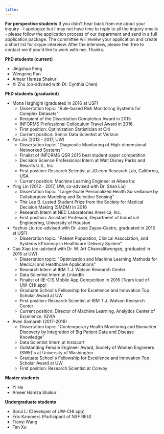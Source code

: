 ```yaml
---
title: 
---
```


**For perspective students**
If you didn't hear back from me about your inquiry - I apologize but I may not have time to reply to all the inquiry emails - please follow the application process of our department and send in a full application package. The committee will review your application and create a short list for skype interview. After the interview, please feel free to contact me if you'd like to work with me. Thanks.


**PhD students (current)**

- Jingshuo Feng 
- Wengeng Pan
- Ameer Hamza Shakur
- Xi Zhu (co-advised with Dr. Cynthia Chen)

**PhD students (graduated)**

- Mona Haghighi (graduated in 2016 at USF)
	* Dissertation topic: "Rule-based Risk Monitoring Systems for Complex Datasets"
	* Recipient of the Dissertation Completion Award in 2015
	* INFORMS Professional Colloquium Travel Award in 2016
	* First position: Optimization Statistician at Citi
	* Current position: Senior Data Scientist at Verizon
- Yan Jin (2013 - 2017, UW)
	* Dissertation topic: "Diagnostic Monitoring of High-dimensional Networked Systems"
	* Finalist of INFORMS QSR 2015 best student paper competition
	* Decision Science Professional Intern at Walt Disney Parks and Resorts U.S., Inc
	* First position: Research Scientist at JD.com Research Lab, California, USA
	* Current position: Machine Learning Engineer at Aibee Inc
- Ying Lin (2012 - 2017, UW, co-advised with Dr. Shan Liu)
	* Dissertation topic: "Large-Scale Personalized Health Surveillance by Collaborative Modeling and Selective Sensing"
	* The Lee B. Lusted Student Prize from the Society for Medical Decision Making (SMDM) in 2016
	* Research Intern at NEC Laboratories America, Inc.
	* First position: Assistant Professor, Department of Industrial Engineering, University of Houston
- Yazhuo Liu (co-advised with Dr. Jose Zayas-Castro, graduated in 2015 at USF)
	* Dissertation topic: "Patient Population, Clinical Association, and Systems Efficiency in Healthcare Delivery System"
- Cao Xiao (co-advised with Dr. W. Art Chaovalitwongse, graduated in 2016 at UW)
	* Dissertation topic: "Optimization and Machine Learning Methods for Medical and Healthcare Applications"
	* Research Intern at IBM T.J. Watson Research Center
	* Data Scientist Intern at LinkedIn
	* Finalist of IIE-CIS Mobile App Competition in 2016 (Team lead of UW-CHI app)
	* Graduate School's Fellowship for Excellence and Innovation Top Scholar Award at UW
	* First position: Research Scientist at IBM T.J. Watson Research Center
	* Current position: Director of Machine Learning. Analytics Center of Excellence, IQVIA
- Aven Samareh (2017-2019)
	* Dissertation topic: "Contemporary Health Monitoring and Biomarker Discovery by Integration of Big Patient Data and Disease Knowledge"
	* Data Scientist Intern at Instacart
	* Outstanding Female Engineer Award, Society of Women Engineers (SWE)'s at University of Washington
	* Graduate School's Fellowship for Excellence and Innovation Top Scholar Award at UW
	* First position: Research Scientist at Convoy

**Master students**

- Yi He
- Ameer Hamza Shakur

**Undergraduate students**

- Borui Li (Developer of UW-CHI app)
- Eric Kammers (Participant of NSF REU)
- Tianyi Wang
- Fan Xu
